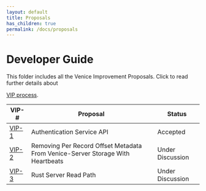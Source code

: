 ```yaml
---
layout: default
title: Proposals
has_children: true
permalink: /docs/proposals
---
```


# Developer Guide

This folder includes all the Venice Improvement Proposals. Click to read further details about

[VIP process](../dev_guide/design_doc.md). 

| VIP-#                                                | Proposal                                                                       | Status           |
|------------------------------------------------------|--------------------------------------------------------------------------------|------------------|
| [VIP-1](vip-1.md)                                    | Authentication Service API                                                     | Accepted         |
| [VIP-2](https://github.com/linkedin/venice/pull/513) | Removing Per Record Offset Metadata From Venice-Server Storage With Heartbeats | Under Discussion |
| [VIP-3](vip-3.md)                                    | Rust Server Read Path                                                          | Under Discussion |
